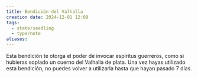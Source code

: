 ```yaml
---
title: Bendición del Valhalla
creation date: 2024-12-01 12:09
tags:
  - state/seedling
  - type/note
aliases:
---
```

Esta bendición te otorga el poder de invocar espíritus guerreros, como si hubieras soplado un cuerno del Valhalla de plata. Una vez hayas utilizado esta bendición, no puedes volver a utilizarla hasta que hayan pasado 7 días.
